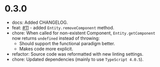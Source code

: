 # 0.3.0

- docs: Added CHANGELOG.
- feat: [#11](https://github.com/hemi93/quick-ecs/issues/11) - added `Entity.removeComponent` method.
- chore: When called for non-existent Component, `Entity.getComponent` now returns `undefined` instead of throwing:
  - Should support the functional paradigm better.
  - Makes code more explicit.
- refactor: Source code was reformatted with new linting settings.
- chore: Updated dependencies (mainly to use `TypeScript 4.0.5`).
